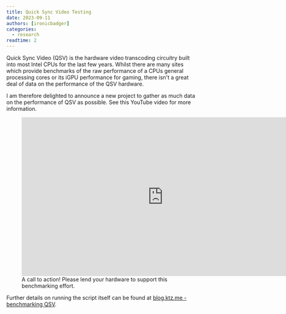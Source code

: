 ```yaml
---
title: Quick Sync Video Testing
date: 2023-09-11
authors: [ironicbadger]
categories:
  - research
readtime: 2
---
```


Quick Sync Video (QSV) is the hardware video transcoding circuitry built into most Intel CPUs for the last few years. Whilst there are many sites which provide benchmarks of the raw performance of a CPUs general processing cores or its iGPU performance for gaming, there isn't a great deal of data on the performance of the QSV hardware.

I am therefore delighted to announce a new project to gather as much data on the performance of QSV as possible. See this YouTube video for more information. 

<p align="center">
<figure markdown>
<iframe width="740" height="415" src="https://www.youtube.com/watch?v=ceUIUyZwchY" title="YouTube video player" frameborder="0" allow="accelerometer; autoplay; clipboard-write; encrypted-media; gyroscope; picture-in-picture; web-share" allowfullscreen></iframe>
<figcaption>A call to action! Please lend your hardware to support this benchmarking effort.</figcaption>
</figure>
</p>

Further details on running the script itself can be found at [blog.ktz.me - benchmarking QSV](https://blog.ktz.me/i-need-your-help-with-intel-quick-sync-benchmarking/).